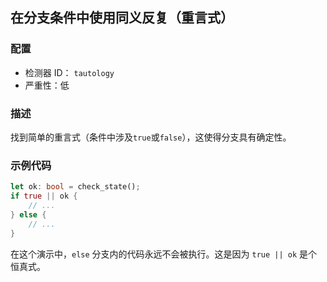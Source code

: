 ## 在分支条件中使用同义反复（重言式）

### 配置

* 检测器 ID： `tautology`
* 严重性：低

### 描述

找到简单的重言式（条件中涉及`true`或`false`），这使得分支具有确定性。

### 示例代码

```rust
let ok: bool = check_state();
if true || ok {
    // ...
} else {
    // ...
}
```

在这个演示中，`else` 分支内的代码永远不会被执行。这是因为 `true || ok` 是个恒真式。